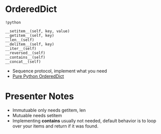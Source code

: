 # OrderedDict

    !python
    
    __setitem__(self, key, value)
    __getitem__(self, key)
    __len__(self)
    __delitem__(self, key)
    __iter__(self)
    __reversed__(self)
    __contains__(self)
    __concat__(self)

- Sequence protocol, implement what you need
- [Pure Python OrderedDict](http://code.activestate.com/recipes/576693/)

# Presenter Notes

- Immutuable only needs getitem, len
- Mutuable needs setitem
- Implementing __contains__ usually not needed, default behavior is to loop
  over your items and return if it was found.
